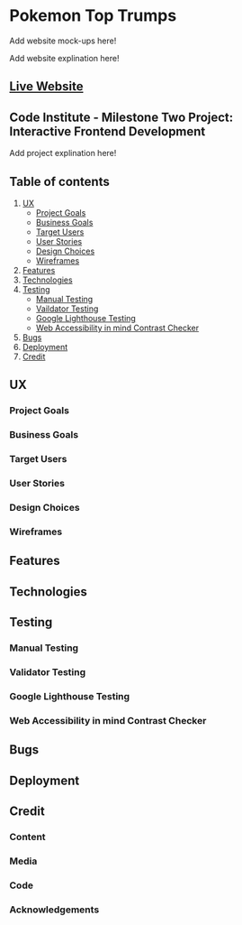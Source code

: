 # Pokemon Top Trumps

Add website mock-ups here!

Add website explination here!

## [Live Website](https://sophielrt.github.io/Pokemon_Top_Trumps/)

## Code Institute - Milestone Two Project: Interactive Frontend Development

Add project explination here!

## Table of contents
1. [UX](#ux)
   - [Project Goals](#project-goals)
   - [Business Goals](#business-goals)
   - [Target Users](#target-users)
   - [User Stories](#user-stories)
   - [Design Choices](#design-choices)
   - [Wireframes](#wireframes)
2. [Features](#features)
3. [Technologies](#technologies)
4. [Testing](#testing)
   - [Manual Testing](#manual-testing)
   - [Vaildator Testing](#vaildator-testing)
   - [Google Lighthouse Testing](#google-lighthouse-testing)
   - [Web Accessibility in mind Contrast Checker](#web-accessibility-in-mind-contrast-checker)
5. [Bugs](#bugs)
6. [Deployment](#deployment)
7. [Credit](#credit)

## UX

### Project Goals

### Business Goals

### Target Users

### User Stories

### Design Choices 

### Wireframes



## Features



## Technologies



## Testing

### Manual Testing

### Validator Testing

### Google Lighthouse Testing

### Web Accessibility in mind Contrast Checker




## Bugs



## Deployment


## Credit

### Content

### Media

### Code

### Acknowledgements



